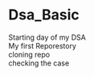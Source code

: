 # Dsa_Basic
Starting day of my DSA
<br>
My first Reporestory
<br>
cloning repo
<br>
checking the case
